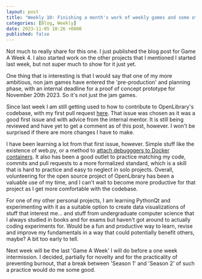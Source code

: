 ```yaml
---
layout: post
title: "Weekly 10: Finishing a month's work of weekly games and some other updates."
categories: [Blog, Weekly]
date: 2023-11-05 10:26 +0800
published: false
---
```

Not much to really share for this one. I just published the blog post for Game A Week 4. I also started work on the other projects that I mentioned I started last week, but not super much to show for it just yet. 

One thing that is interesting is that I would say that one of my more ambitious, non jam games have entered the 'pre-production' and planning phase, with an internal deadline for a proof of concept prototype for November 20th 2023. So it's not just the jam games.

Since last week I am still getting used to how to contribute to OpenLibrary's codebase, with my first pull request [here](https://github.com/internetarchive/openlibrary/pull/8490). That issue was chosen as it was a good first issue and with advice from the internal mentor. It is still being reviewed and have yet to get a comment as of this post, however. I won't be surprised if there are more changes I have to make. 

I have been learning a lot from that first issue, however. Simple stuff like the existence of web.py, or a method to [attach debugggers to Docker containers](https://github.com/internetarchive/openlibrary/wiki/Debugging-and-Performance-Profiling). It also has been a good outlet to practice matching my code, commits and pull requests to a more formalized standard, which is a skill that is hard to practice and easy to neglect in solo projects. Overall, volunteering for the open source project of OpenLibrary has been a valuable use of my time, and I can't wait to become more productive for that project as I get more comfortable with the codebase.

For one of my other personal projects, I am learning PythonQt and experimenting with it as a suitable option to create data visualizations of stuff that interest me... and stuff from undergraduate computer science that I always studied in books and for exams but haven't got around to actually coding experiments for. Would be a fun and productive way to learn, revise and improve my fundamentals in a way that could potentially benefit others, maybe? A bit too early to tell.

Next week will be the last 'Game A Week' I will do before a one week intermission. I decided, partially for novelty and for the practicality of preventing burnout, that a break between 'Season 1' and 'Season 2' of such a practice would do me some good.
